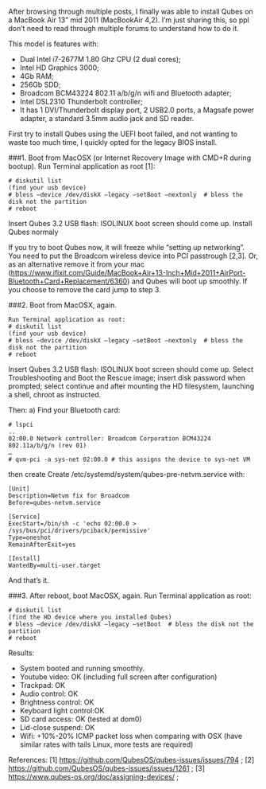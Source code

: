 
After browsing through multiple posts, I finally was able to install Qubes on a MacBook Air 13” mid 2011 (MacBookAir 4,2). I’m just sharing this, so ppl don’t need to read through multiple forums to understand how to do it.

This model is features with:
*	Dual Intel i7-2677M 1.80 Ghz CPU (2 dual cores);
*	Intel HD Graphics 3000;
*	4Gb RAM;
*	256Gb SDD;
*	Broadcom BCM43224 802.11 a/b/g/n wifi and Bluetooth adapter;
*	Intel DSL2310 Thunderbolt controller;
*	It has 1 DVI/Thunderbolt display port, 2 USB2.0 ports, a Magsafe power adapter, a standard 3.5mm audio jack and SD reader.

First try to install Qubes using the UEFI boot failed, and not wanting to waste too much time, I quickly opted for the legacy BIOS install.  

###1. Boot from MacOSX (or Internet Recovery Image with CMD+R during bootup).
Run Terminal application as root [1]:
~~~
# diskutil list
(find your usb device)
# bless –device /dev/diskX –legacy –setBoot –nextonly  # bless the disk not the partition
# reboot
~~~

Insert Qubes 3.2 USB flash:
ISOLINUX boot screen should come up.
Install Qubes normaly


If you try to boot Qubes now, it will freeze while  “setting up networking”. You need to put the Broadcom wireless device into PCI passtrough [2,3]. Or, as an alternative remove it from your mac (https://www.ifixit.com/Guide/MacBook+Air+13-Inch+Mid+2011+AirPort-Bluetooth+Card+Replacement/6360) and Qubes will boot up smoothly.
If you choose to remove the card jump to step 3.

###2.	Boot from MacOSX, again.
~~~
Run Terminal application as root:
# diskutil list
(find your usb device)
# bless –device /dev/diskX –legacy –setBoot –nextonly  # bless the disk not the partition
# reboot
~~~

Insert Qubes 3.2 USB flash:
ISOLINUX boot screen should come up. 
Select Troubleshooting and Boot the Rescue image; insert disk password when prompted; select continue and after mounting the HD filesystem, launching a shell, chroot as instructed.

Then:
a)	Find your Bluetooth card:
~~~
# lspci
..
02:00.0 Network controller: Broadcom Corporation BCM43224 802.11a/b/g/n (rev 01)
…
# qvm-pci -a sys-net 02:00.0 # this assigns the device to sys-net VM
~~~

then create Create /etc/systemd/system/qubes-pre-netvm.service
with:
~~~
[Unit]
Description=Netvm fix for Broadcom
Before=qubes-netvm.service

[Service]
ExecStart=/bin/sh -c 'echo 02:00.0 > /sys/bus/pci/drivers/pciback/permissive'
Type=oneshot
RemainAfterExit=yes

[Install]
WantedBy=multi-user.target
~~~
And that’s it.


###3.	After reboot, boot MacOSX, again.
Run Terminal application as root:
~~~
# diskutil list
(find the HD device where you installed Qubes)
# bless –device /dev/diskX –legacy –setBoot  # bless the disk not the partition
# reboot
~~~

Results:
* System booted and running smoothly. 
*	Youtube video: OK (including full screen after configuration)
*	Trackpad: OK
*	Audio control: OK
*	Brightness control: OK
*	Keyboard light control:OK
*	SD card access: OK (tested at dom0)
*	Lid-close suspend: OK
*	Wifi: +10%-20% ICMP packet loss when comparing with OSX (have similar rates with tails Linux, more tests are required)

References: [1] https://github.com/QubesOS/qubes-issues/issues/794 ; [2] https://github.com/QubesOS/qubes-issues/issues/1261 ;
[3] https://www.qubes-os.org/doc/assigning-devices/ ;
